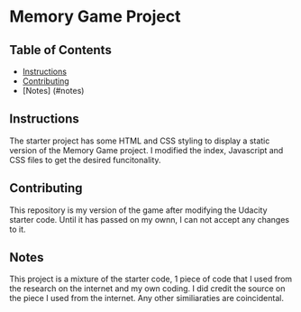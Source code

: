 # Memory Game Project

## Table of Contents

* [Instructions](#instructions)
* [Contributing](#contributing)
* [Notes] (#notes)


## Instructions

The starter project has some HTML and CSS styling to display a static version of the Memory Game project. I modified the index, Javascript and CSS files to get the desired funcitonality.


## Contributing

This repository is my version of the game after modifying the Udacity starter code. Until it has passed on my ownn, I can not accept any changes to it. 

## Notes
This project is a mixture of the starter code, 1 piece of code that I used from the research on the internet and my own coding. I did credit the source on the piece I used from the internet. Any other similiaraties are coincidental.
